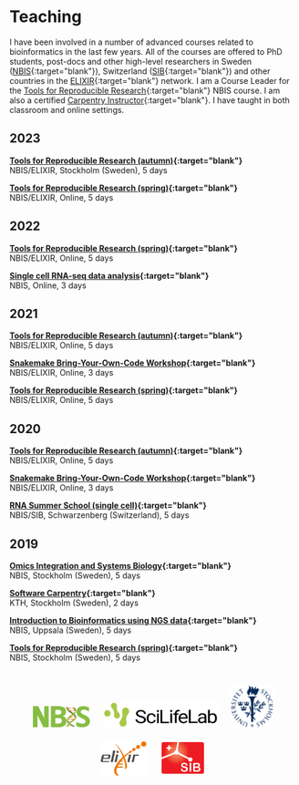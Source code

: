 # Teaching

I have been involved in a number of advanced courses related to bioinformatics
in the last few years. All of the courses are offered to PhD students, post-docs
and other high-level researchers in Sweden ([NBIS](https://nbis.se/){:target="blank"}),
Switzerland ([SIB](https://www.sib.swiss/){:target="blank"}) and other countries
in the [ELIXIR](https://elixir-europe.org/){:target="blank"} network. I am a
Course Leader for the [Tools for Reproducible Research](https://uppsala.instructure.com/courses/51980){:target="blank"}
NBIS course. I am also a certified [Carpentry Instructor](https://software-carpentry.org/){:target="blank"}.
I have taught in both classroom and online settings.

## 2023

**[Tools for Reproducible Research (autumn)](https://uppsala.instructure.com/courses/87979){:target="blank"}**
<br> NBIS/ELIXIR, Stockholm (Sweden), 5 days

**[Tools for Reproducible Research (spring)](https://uppsala.instructure.com/courses/82575){:target="blank"}**
<br> NBIS/ELIXIR, Online, 5 days

## 2022

**[Tools for Reproducible Research (spring)](https://uppsala.instructure.com/courses/58267){:target="blank"}**
<br> NBIS/ELIXIR, Online, 5 days

**[Single cell RNA-seq data analysis](https://uppsala.instructure.com/courses/52011){:target="blank"}**
<br> NBIS, Online, 3 days

## 2021

**[Tools for Reproducible Research (autumn)](https://uppsala.instructure.com/courses/51980){:target="blank"}**
<br> NBIS/ELIXIR, Online, 5 days

**[Snakemake Bring-Your-Own-Code Workshop](https://uppsala.instructure.com/courses/52153){:target="blank"}**
<br> NBIS/ELIXIR, Online, 3 days

**[Tools for Reproducible Research (spring)](https://nbis-reproducible-research.readthedocs.io/en/course_2104/){:target="blank"}**
<br> NBIS/ELIXIR, Online, 5 days

## 2020

**[Tools for Reproducible Research (autumn)](https://nbis-reproducible-research.readthedocs.io/en/course_2010/){:target="blank"}**
<br> NBIS/ELIXIR, Online, 5 days

**[Snakemake Bring-Your-Own-Code Workshop](https://uppsala.instructure.com/courses/52153){:target="blank"}**
<br> NBIS/ELIXIR, Online, 3 days

**[RNA Summer School (single cell)](https://sib-swiss.github.io/SchoolRNA2020/){:target="blank"}**
<br> NBIS/SIB, Schwarzenberg (Switzerland), 5 days

## 2019

**[Omics Integration and Systems Biology](https://nbisweden.github.io/workshop_omics_integration/){:target="blank"}**
<br> NBIS, Stockholm (Sweden), 5 days

**[Software Carpentry](https://wikfeldt.github.io/2019-06-18-stockholm/){:target="blank"}**
<br> KTH, Stockholm (Sweden), 2 days

**[Introduction to Bioinformatics using NGS data](https://scilifelab.github.io/courses/ngsintro/1902/){:target="blank"}**
<br> NBIS, Uppsala (Sweden), 5 days

**[Tools for Reproducible Research (spring)](https://nbis-reproducible-research.readthedocs.io/en/course_1905/){:target="blank"}**
<br> NBIS, Stockholm (Sweden), 5 days

<br>

<center>
<img src="/assets/img/logo-nbis.svg" alt="NBIS" style="width:100px; padding:10px"/>
<img src="/assets/img/logo-scilife.png" alt="SciLife" style="width:200px; padding:10px"/>
<img src="/assets/img/logo-su.png" alt="Stockholm University" style="width:75px; padding:10px"/>
<img src="/assets/img/logo-elixir.png" alt="ELIXIR" style="width:80px; padding:10px"/>
<img src="/assets/img/logo-sib.png" alt="SIB" style="width:80px; padding:10px"/>
</center>
